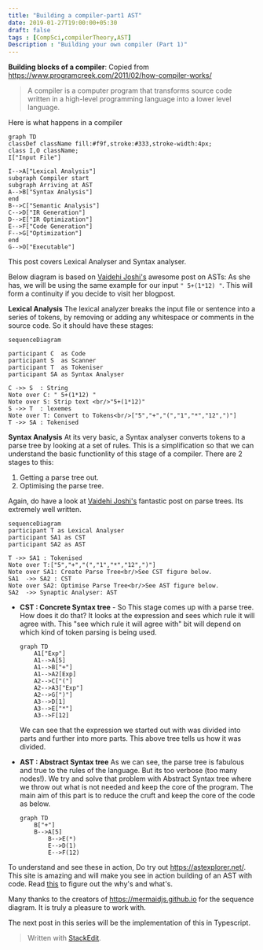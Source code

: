 ```yaml
---
title: "Building a compiler-part1 AST"
date: 2019-01-27T19:00:00+05:30
draft: false
tags : [CompSci,compilerTheory,AST]
Description : "Building your own compiler (Part 1)"
---  
```

**Building blocks of a compiler**:
Copied from <https://www.programcreek.com/2011/02/how-compiler-works/>
>A compiler is a computer program that transforms source code written in a high-level programming language into a lower level language.  

Here is what happens in a compiler

```mermaid
graph TD
classDef className fill:#f9f,stroke:#333,stroke-width:4px;
class I,O className;
I["Input File"]

I-->A["Lexical Analysis"]
subgraph Compiler start
subgraph Arriving at AST
A-->B["Syntax Analysis"]
end
B-->C["Semantic Analysis"]
C-->D["IR Generation"]
D-->E["IR Optimization"]
E-->F["Code Generation"]
F-->G["Optimization"]
end
G-->O["Executable"]
```
This post covers Lexical Analyser and Syntax analyser. 

Below diagram is based on [Vaidehi Joshi's](https://medium.com/basecs/leveling-up-ones-parsing-game-with-asts-d7a6fc2400ff) awesome post on ASTs:
As she has, we will be using the same example for our input `" 5+(1*12) "`. This will form a  continuity if you decide to visit her blogpost.

**Lexical Analysis**
The lexical analyzer breaks the input file or sentence into a series of tokens, by removing or adding any whitespace or comments in the source code. So it should have these stages:

```mermaid
sequenceDiagram

participant C  as Code   
participant S  as Scanner
participant T  as Tokeniser
participant SA as Syntax Analyser  

C ->> S  : String
Note over C: " 5+(1*12) "
Note over S: Strip text <br/>"5+(1*12)"
S ->> T  : lexemes  
Note over T: Convert to Tokens<br/>["5","+","(","1","*","12",")"]
T ->> SA : Tokenised    
```

**Syntax Analysis**
At its very basic, a Syntax analyser converts tokens to a parse tree by looking at a set of rules. This is a simplification so that we can understand the basic functionlity of this stage of a compiler.
There are 2 stages to this:
1. Getting a parse tree out.
2. Optimising the parse tree.

Again, do have a look at [Vaidehi Joshi's](https://medium.com/basecs/grammatically-rooting-oneself-with-parse-trees-ec9daeda7dad) fantastic post on parse trees. Its extremely well written.

```mermaid
sequenceDiagram
participant T as Lexical Analyser   
participant SA1 as CST
participant SA2 as AST 

T ->> SA1 : Tokenised   
Note over T:["5","+","(","1","*","12",")"]
Note over SA1: Create Parse Tree<br/>See CST figure below.
SA1  ->> SA2 : CST
Note over SA2: Optimise Parse Tree<br/>See AST figure below.
SA2  ->> Synaptic Analyser: AST 
```  

* **CST : Concrete Syntax tree** - So This stage comes up with a parse tree. How does it do that? It looks at the expression and sees which rule it will agree with. This "see which rule it will agree with" bit will depend on which kind of token parsing is being used. 
	```mermaid
	graph TD
		A1["Exp"]
		A1-->A[5]
		A1-->B["+"]
		A1-->A2[Exp]
		A2-->C["("]
		A2-->A3["Exp"]
		A2-->G[")"]
		A3-->D[1]
		A3-->E["*"]
		A3-->F[12]
	```
	We can see that the expression we started out with was divided into parts and further into more parts. This above tree tells us how it was divided.
	
* **AST : Abstract Syntax tree** As we can see, the parse tree is fabulous and true to the rules of the language. But its too verbose (too many nodes!). We try and solve that problem with Abstract Syntax tree where we throw out what is not needed and keep the core of the program. The main aim of this part is to reduce the cruft and keep the core of the code as below.
    ```mermaid
	graph TD
		B["+"]
		B-->A[5]
	        B-->E(*)
	        E-->D(1)
	        E-->F(12)
    ```

To understand and see these in action, Do try out <https://astexplorer.net/>. This site is amazing and will make you see in action building of an AST with code.  Read [this](https://blog.buildo.io/a-tour-of-abstract-syntax-trees-906c0574a067) to figure out the why's and what's.


Many thanks to the creators of  <https://mermaidjs.github.io> for the sequence diagram. It is truly a pleasure to work with.  

The next post in this series will be the implementation of this in Typescript.

> Written with [StackEdit](https://stackedit.io/).
<!--stackedit_data:
eyJoaXN0b3J5IjpbLTE1MDgxMTYwODAsMTYwMjI0MzQyMywtNz
kyMDUzNzU4LDE0MTQ5Mjg2NjcsLTI5ODczMjgzMSwxMjg2MzYz
NDQ3LDE1NTg0NTMzOTIsNzQwNzc0Njk5LDc0NjkwNTY4MiwtMT
Y3NTE1NjczNSwtMTA4Mzk5MjY3MiwxODY0OTIzNDU1LC0zNDAy
MDczMTEsNDYzMzYwMDYxLC00MTQ3NDY3NjUsLTE2MjMyNTQzNj
EsMTUxMzcyMDc1OSwxNTg1MjY3MTQ0LDgzMTc3MjMwXX0=
-->